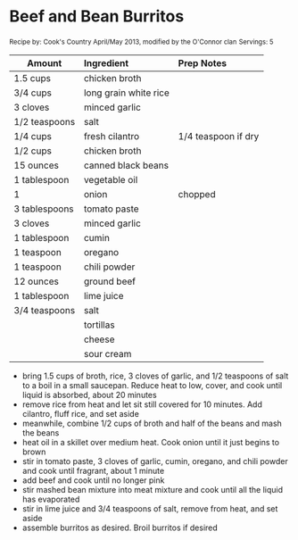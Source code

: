 # Beef and Bean Burritos

<small>Recipe by: Cook's Country April/May 2013, modified by the O'Connor clan</small>
<small>Servings: 5</small>

| Amount        | Ingredient            | Prep Notes          |
| ------------- | :-------------------- | :------------------ |
| 1.5 cups      | chicken broth         |                     |
| 3/4 cups      | long grain white rice |                     |
| 3 cloves      | minced garlic         |                     |
| 1/2 teaspoons | salt                  |                     |
| 1/4 cups      | fresh cilantro        | 1/4 teaspoon if dry |
| 1/2 cups      | chicken broth         |                     |
| 15 ounces     | canned black beans    |                     |
| 1 tablespoon  | vegetable oil         |                     |
| 1             | onion                 | chopped             |
| 3 tablespoons | tomato paste          |                     |
| 3 cloves      | minced garlic         |                     |
| 1 tablespoon  | cumin                 |                     |
| 1 teaspoon    | oregano               |                     |
| 1 teaspoon    | chili powder          |                     |
| 12 ounces     | ground beef           |                     |
| 1 tablespoon  | lime juice            |                     |
| 3/4 teaspoons | salt                  |                     |
|               | tortillas             |                     |
|               | cheese                |                     |
|               | sour cream            |                     |

- bring 1.5 cups of broth, rice, 3 cloves of garlic, and 1/2 teaspoons of salt to a boil in a small saucepan. Reduce heat to low, cover, and cook until liquid is absorbed, about 20 minutes
- remove rice from heat and let sit still covered for 10 minutes. Add cilantro, fluff rice, and set aside
- meanwhile, combine 1/2 cups of broth and half of the beans and mash the beans
- heat oil in a skillet over medium heat. Cook onion until it just begins to brown
- stir in tomato paste, 3 cloves of garlic, cumin, oregano, and chili powder and cook until fragrant, about 1 minute
- add beef and cook until no longer pink
- stir mashed bean mixture into meat mixture and cook until all the liquid has evaporated
- stir in lime juice and 3/4 teaspoons of salt, remove from heat, and set aside
- assemble burritos as desired. Broil burritos if desired
